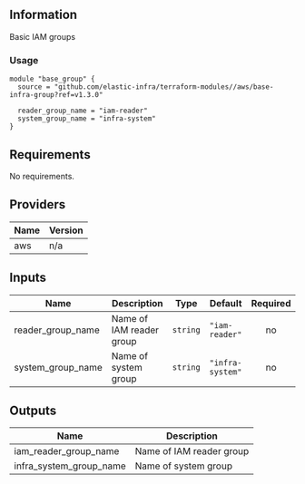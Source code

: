<!-- BEGINNING OF PRE-COMMIT-TERRAFORM DOCS HOOK -->
## Information

Basic IAM groups

### Usage

```hcl
module "base_group" {
  source = "github.com/elastic-infra/terraform-modules//aws/base-infra-group?ref=v1.3.0"

  reader_group_name = "iam-reader"
  system_group_name = "infra-system"
}
```

## Requirements

No requirements.

## Providers

| Name | Version |
|------|---------|
| aws | n/a |

## Inputs

| Name | Description | Type | Default | Required |
|------|-------------|------|---------|:--------:|
| reader\_group\_name | Name of IAM reader group | `string` | `"iam-reader"` | no |
| system\_group\_name | Name of system group | `string` | `"infra-system"` | no |

## Outputs

| Name | Description |
|------|-------------|
| iam\_reader\_group\_name | Name of IAM reader group |
| infra\_system\_group\_name | Name of system group |

<!-- END OF PRE-COMMIT-TERRAFORM DOCS HOOK -->
